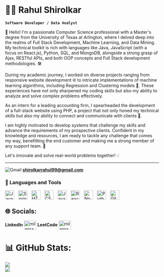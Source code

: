 # 🏄‍♂️ Rahul Shirolkar

**`Software Developer / Data Analyst`**

🚀 Hello! I'm a passionate Computer Science professional with a Master's degree from the University of Texas at Arlington, where I delved deep into the realms of Full Stack Development, Machine Learning, and Data Mining. My technical toolkit is rich with languages like Java, JavaScript (with a focus on React.js), Python, SQL, and MongoDB, alongside a strong grasp of Ajax, RESTful APIs, and both OOP concepts and Full Stack development methodologies. 🛠️

During my academic journey, I worked on diverse projects ranging from responsive website development 🌐 to intricate implementations of machine learning algorithms, including Regression and Clustering models 🤖. These experiences have not only sharpened my coding skills but also my ability to analyze and solve complex problems effectively.

As an intern for a leading accounting firm, I spearheaded the development of a full-stack website using PHP, a project that not only honed my technical skills but also my ability to connect and communicate with clients 🤝.

I am highly motivated to develop systems that challenge my skills and advance the requirements of my prospective clients. Confident in my knowledge and resources, I am ready to tackle any challenge that comes my way, benefitting the end customer and making me a strong member of any support team. 💪

Let's innovate and solve real-world problems together! 💡

---
![Gmail](https://img.shields.io/badge/Gmail-D14836?style=for-the-badge&logo=gmail&logoColor=white)  **[shirolkarrahul99@gmail.com](mailto:shirolkarrahul99@gmail.com)**


### 🧰 Languages and Tools

<img align="left" alt="Java" width="30px" style="padding-right:10px;" src="https://cdn.jsdelivr.net/gh/devicons/devicon/icons/java/java-original.svg"/>
<img align="left" alt="Spring" width="30px" style="padding-right:10px;" src="https://cdn.jsdelivr.net/gh/devicons/devicon/icons/spring/spring-original.svg" />
<img align="left" alt="HTML" width="30px" style="padding-right:10px;" src="https://cdn.jsdelivr.net/gh/devicons/devicon/icons/html5/html5-plain.svg" />
<img align="left" alt="CSS" width="30px" style="padding-right:10px;" src="https://cdn.jsdelivr.net/gh/devicons/devicon/icons/css3/css3-plain.svg" />
<img align="left" alt="JavaScript" width="30px" style="padding-right:10px;" src="https://cdn.jsdelivr.net/gh/devicons/devicon/icons/javascript/javascript-plain.svg" />
<img align="left" alt="React" width="30px" style="padding-right:10px;" src="https://cdn.jsdelivr.net/gh/devicons/devicon/icons/react/react-original.svg" />
<img align="left" alt="NodeJS" width="30px" style="padding-right:10px;" src="https://cdn.jsdelivr.net/gh/devicons/devicon/icons/nodejs/nodejs-original.svg" />
<img align="left" alt="Python" width="30px" style="padding-right:10px;" src="https://cdn.jsdelivr.net/gh/devicons/devicon/icons/python/python-plain.svg" />
<img align="left" alt="GitHub" width="30px" style="padding-right:10px;" src="https://cdn.jsdelivr.net/gh/devicons/devicon/icons/github/github-original.svg" />
<br />

#

## 🌐 Socials:

**LinkedIn** <a href="https://www.linkedin.com/in/rahulshirolkar/" target="_blank"><img align="center" src="https://raw.githubusercontent.com/rahuldkjain/github-profile-readme-generator/master/src/images/icons/Social/linked-in-alt.svg" alt="milanraythatha" height="30" width="40" /></a>
**LeetCode** <a href="https://leetcode.com/rahul_s27/" target="_blank"><img align="center" src="https://raw.githubusercontent.com/rahuldkjain/github-profile-readme-generator/master/src/images/icons/Social/leet-code.svg" alt="milanray" height="30" width="40" /></a>


# 📊 GitHub Stats:
![](https://github-readme-streak-stats.herokuapp.com/?user=Rahul-27-hub&theme=dark&hide_border=false)<br/>
![](https://github-readme-stats.vercel.app/api/top-langs/?username=Rahul-27-hub&theme=dark&hide_border=false&include_all_commits=false&count_private=false&layout=compact)

<!--
**Rahul-27-hub/Rahul-27-hub** is a ✨ _special_ ✨ repository because its `README.md` (this file) appears on your GitHub profile.

Here are some ideas to get you started:

- 🔭 I’m currently working on ...
- 🌱 I’m currently learning ...
- 👯 I’m looking to collaborate on ...
- 🤔 I’m looking for help with ...
- 💬 Ask me about ...
- 📫 How to reach me: ...
- 😄 Pronouns: ...
- ⚡ Fun fact: ...
-->
